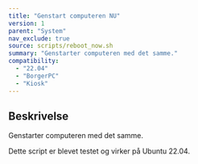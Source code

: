 ```yaml
---
title: "Genstart computeren NU"
version: 1
parent: "System"
nav_exclude: true
source: scripts/reboot_now.sh
summary: "Genstarter computeren med det samme."
compatibility: 
  - "22.04"
  - "BorgerPC"
  - "Kiosk"
---
```


## Beskrivelse
Genstarter computeren med det samme.

Dette script er blevet testet og virker på Ubuntu 22.04.
